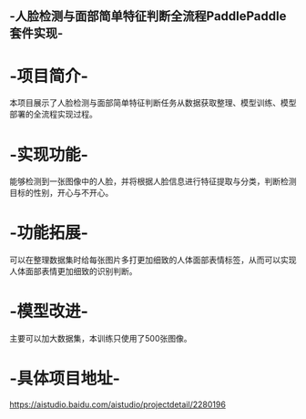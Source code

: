 ## -人脸检测与面部简单特征判断全流程PaddlePaddle套件实现-
# -项目简介-
本项目展示了人脸检测与面部简单特征判断任务从数据获取整理、模型训练、模型部署的全流程实现过程。
# -实现功能-
能够检测到一张图像中的人脸，并将根据人脸信息进行特征提取与分类，判断检测目标的性别，开心与不开心。
# -功能拓展-
可以在整理数据集时给每张图片多打更加细致的人体面部表情标签，从而可以实现人体面部表情更加细致的识别判断。
# -模型改进-
主要可以加大数据集，本训练只使用了500张图像。
# -具体项目地址-
https://aistudio.baidu.com/aistudio/projectdetail/2280196
